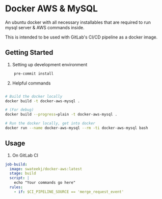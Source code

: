 # Docker AWS & MySQL

An ubuntu docker with all necessary installables that are required to run mysql server & AWS commands inside.

This is intended to be used with GitLab's CI/CD pipeline as a docker image.

## Getting Started

1. Setting up development environment

```bash
    pre-commit install
```

2. Helpful commands

```bash

# Build the docker locally
docker build -t docker-aws-mysql .

# (For debug)
docker build --progress=plain -t docker-aws-mysql .

# Run the docker locally, get into docker
docker run --name docker-aws-mysql --rm -ti docker-aws-mysql bash

```

## Usage

1. On GitLab CI

```yaml
job-build:
  image: swateekj/docker-aws:latest
  stage: build
  script: |
    echo "Your commands go here"
  rules:
    - if: $CI_PIPELINE_SOURCE == 'merge_request_event'
```